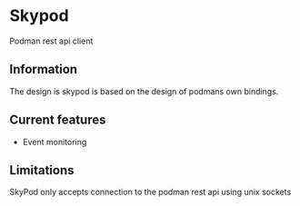 # Skypod
Podman rest api client

## Information
The design is skypod is based on the design of podmans own bindings.

## Current features
* Event monitoring


## Limitations
SkyPod only accepts connection to the podman rest api using unix sockets


